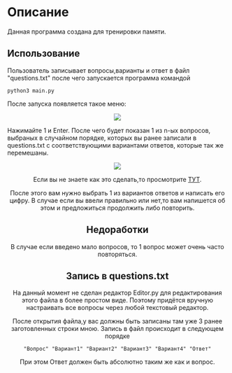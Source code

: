 # Описание
Данная программа создана для тренировки памяти.

## Использование
Пользователь записывает вопросы,варианты и ответ в файл "questions.txt" 
после чего запускается программа командой
```
python3 main.py
```

После запуска появляется такое меню:
<center>
    <img src="https://cdn.discordapp.com/attachments/716063419299528777/1026115721735974922/unknown.png">
</center>

Нажимайте 1 и Enter. После чего будет показан 1 из n-ых вопросов, выбраных в случайном порядке, которых вы ранее записали в questions.txt с соответствующими вариантами ответов, которые так же перемешаны.
<center>
    <img src="https://cdn.discordapp.com/attachments/716063419299528777/1026115899926773861/unknown.png")
</center>

Если вы не знаете как это сделать,то просмотрите [ТУТ](#Запись).

После этого вам нужно выбрать 1 из вариантов ответов и написать его цифру.
В случае если вы ввели правильно или нет,то вам напишется об этом и предложиться продолжить либо повторить.

## Недоработки
В случае если введено мало вопросов, то 1 вопрос может очень часто повторяться.

## Запись в questions.txt
<a name="Запись"></a>
На данный момент не сделан редактор Editor.py для редактирования этого файла в более простом виде. Поэтому придётся вручную настраивать все вопросы через любой текстовый редактор.

После открытия файла,у вас должны быть записаны там уже 3 ранее заготовленных строки мною.
Запись в файл происходит в следующем порядке
```
"Вопрос" "Вариант1" "Вариант2" "Вариант3" "Вариант4" "Ответ"
```

При этом Ответ должен быть абсолютно таким же как и вопрос.

